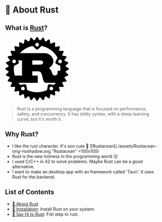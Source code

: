 # 🦀 About Rust

## What is [Rust](https://www.rust-lang.org/)?

![Rust Logo](./assets/Rust_programming_language_black_logo.svg)
> Rust is a programming language that is focused on performance, safety, and concurrency. It has shitty syntax, with a steep learning curve, but it's worth it.

## Why Rust?

- I like the rust character. It's soo cute 🦀
![Rustacean](./assets/Rustacean-orig-noshadow.svg "Rustacean" =100x100)
- Rust is the new hotness in the programming world 😉
- I used C/C++ in 42 to solve problems. Maybe Rust can be a good alternative.
- I want to make an desktop app with an framework called 'Tauri'. It uses Rust for the backend.

## List of Contents

- [🦀 About Rust](./about-rust.md)
- [🚀 Installation](./basics/installation.md): Install Rust on your system.
- [🙋 Say Hi to Rust](./basics/hello-rust.md): Fist step to rust.
